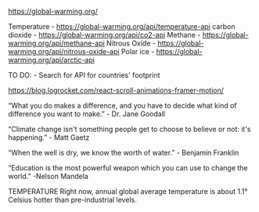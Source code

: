 https://global-warming.org/

Temperature - https://global-warming.org/api/temperature-api
carbon dioxide - https://global-warming.org/api/co2-api
Methane - https://global-warming.org/api/methane-api
Nitrous Oxide - https://global-warming.org/api/nitrous-oxide-api
Polar ice - https://global-warming.org/api/arctic-api

TO DO: - Search for API for countries' footprint

https://blog.logrocket.com/react-scroll-animations-framer-motion/

“What you do makes a difference, and you have to decide what kind of difference you want to make.” - Dr. Jane Goodall

“Climate change isn't something people get to choose to believe or not: it's happening.” - Matt Gaetz

“When the well is dry, we know the worth of water.” - Benjamin Franklin

“Education is the most powerful weapon which you can use to change the world.”
-Nelson Mandela

TEMPERATURE
Right now, annual global average temperature is about 1.1° Celsius hotter than pre-industrial levels.
